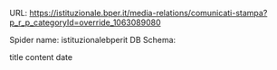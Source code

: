 URL: https://istituzionale.bper.it/media-relations/comunicati-stampa?p_r_p_categoryId=override_1063089080

Spider name: istituzionalebperit
DB Schema:

title
content
date